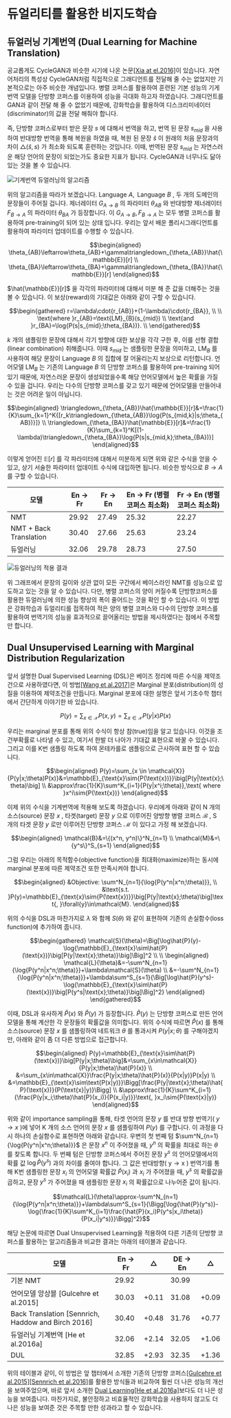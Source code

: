 # 듀얼리티를 활용한 비지도학습

## 듀얼러닝 기계번역 (Dual Learning for Machine Translation)

공교롭게도 CycleGAN과 비슷한 시기에 나온 논문[[Xia at el.2016]](https://arxiv.org/pdf/1611.00179.pdf)이 있습니다. 자연어처리의 특성상 CycleGAN처럼 직접적으로 그래디언트를 전달해 줄 수는 없었지만 기본적으로는 아주 비슷한 개념입니다. 병렬 코퍼스를 활용하여 훈련된 기본 성능의 기게 번역 모델을 단방향 코퍼스를 이용하여 성능을 극대화 하고자 하였습니다. 그래디언트를 GAN과 같이 전달 해 줄 수 없었기 때문에, 강화학습을 활용하여 디스크리미네이터(discriminator)의 값을 전달 해줘야 합니다.

즉, 단방향 코퍼스로부터 받은 문장 $s$ 에 대해서 번역을 하고, 번역 된 문장 $s_{mid}$ 을 사용하여 반대방향 번역을 통해 복원을 하였을 때, 복원 된 문장 $\hat{s}$ 이 원래의 처음 문장과의 차이 $\triangle(\hat{s}, s)$ 가 최소화 되도록 훈련하는 것입니다. 이때, 번역된 문장 $s_{mid}$ 는 자연스러운 해당 언어의 문장이 되었는가도 중요한 지표가 됩니다. CycleGAN과 너무나도 닮아있는 것을 볼 수 있습니다.

![기계번역 듀얼러닝의 알고리즘](../assets/13-03-01.png)

위의 알고리즘을 따라가 보겠습니다. $\text{Language }A,\text{ Language }B$ , 두 개의 도메인의 문장들이 주어질 겁니다. 제너레이터 $G_{A \rightarrow B}$ 의 파라미터 $\theta_{AB}$ 와 반대방향 제너레이터 $F_{B \rightarrow A}$ 의 파라미터 $\theta_{BA}$ 가 등장합니다. 이 $G_{A \rightarrow B}, F_{B \rightarrow A}$ 는 모두 병렬 코퍼스를 활용하여 pre-training이 되어 있는 상태 입니다. 우리는 앞서 배운 폴리시그래디언트를 활용하여 파라미터 업데이트를 수행할 수 있습니다.

$$\begin{aligned}
\theta_{AB}\leftarrow\theta_{AB}+\gamma\triangledown_{\theta_{AB}}\hat{\mathbb{E}}[r] \\
\theta_{BA}\leftarrow\theta_{BA}+\gamma\triangledown_{\theta_{BA}}\hat{\mathbb{E}}[r]
\end{aligned}$$

$\hat{\mathbb{E}}[r]$ 을 각각의 파라미터에 대해서 미분 해 준 값을 더해주는 것을 볼 수 있습니다. 이 보상(reward)의 기대값은 아래와 같이 구할 수 있습니다.

$$\begin{gathered}
r=\lambda\cdot{r_{AB}}+(1-\lambda)\cdot{r_{BA}}, \\
\\
\text{where }r_{AB}=\text{LM}_{B}(s_{mid}) \\
\text{and }r_{BA}=\log{P(s|s_{mid};\theta_{BA})}. \\
\end{gathered}$$

$k$ 개의 샘플링한 문장에 대해서 각기 방향에 대한 보상을 각각 구한 후, 이를 선형 결합(linear combination) 취해줍니다. 이때 $s_{mid}$ 는 샘플링한 문장을 의미하고, $\text{LM}_B$ 를 사용하여 해당 문장이 $\text{Language }B$ 의 집합에 잘 어울리는지 보상으로 리턴합니다. 언어모델 $\text{LM}_B$ 는 기존의 $\text{Language }B$ 의 단방향 코퍼스를 활용하여 pre-training 되어 있기 때문에, 자연스러운 문장이 생성되었을수록 해당 언어모델에서 높은 확률을 가질 수 있을 겁니다. 우리는 다수의 단방향 코퍼스를 갖고 있기 때문에 언어모델을 만들어내는 것은 어려운 일이 아닙니다.

$$\begin{aligned}
\triangledown_{\theta_{AB}}\hat{\mathbb{E}}[r]&=\frac{1}{K}\sum_{k=1}^K{[r_k\triangledown_{\theta_{AB}}\log{P(s_{mid,k}|s;\theta_{AB})}]} \\
\triangledown_{\theta_{BA}}\hat{\mathbb{E}}[r]&=\frac{1}{K}\sum_{k=1}^K[(1-\lambda)\triangledown_{\theta_{BA}}\log{P(s|s_{mid,k};\theta_{BA})}]
\end{aligned}$$

이렇게 얻어진 $\mathbb{E}[r]$ 를 각 파라미터에 대해서 미분하게 되면 위와 같은 수식을 얻을 수 있고, 상기 서술한 파라미터 업데이트 수식에 대입하면 됩니다. 비슷한 방식으로 $B \rightarrow A$ 를 구할 수 있습니다.

|모델|En $\rightarrow$ Fr|Fr $\rightarrow$ En|En $\rightarrow$ Fr (병렬코퍼스 최소화)|Fr $\rightarrow$ En (병렬코퍼스 최소화)|
|-|-|-|-|-|
|NMT|29.92|27.49|25.32|22.27|
|NMT + Back Translation|30.40|27.66|25.63|23.24|
|듀얼러닝|32.06|29.78|28.73|27.50|

<!--
![](../assets/13-03-02.png)
-->

![듀얼러닝의 적용 결과](../assets/13-03-03.png)

위 그래프에서 문장의 길이와 상관 없이 모든 구간에서 베이스라인 NMT를 성능으로 압도하고 있는 것을 알 수 있습니다. 다만, 병렬 코퍼스의 양이 커질수록 단방향코퍼스를 활용한 듀얼러닝에 의한 성능 향상의 폭이 줄어드는 것을 확인 할 수 있습니다. 이 방법은 강화학습과 듀얼리티를 접목하여 적은 양의 병렬 코퍼스와 다수의 단방향 코퍼스를 활용하여 번역기의 성능을 효과적으로 끌어올리는 방법을 제시하였다는 점에서 주목할 만 합니다.

## Dual Unsupervised Learning with Marginal Distribution Regularization

앞서 설명한 Dual Supervised Learning (DSL)은 베이즈 정리에 따른 수식을 제약조건으로 사용하였다면, 이 방법[[Wang et al.2017]](https://www.microsoft.com/en-us/research/wp-content/uploads/2017/11/17041-72820-1-SM.pdf)은 Marginal 분포(distribution)의 성질을 이용하여 제약조건을 만듭니다. <comment> Marginal 분포에 대한 설명은 앞서 기초수학 챕터에서 간단하게 이야기한 바 있습니다. </comment>

$$P(y)=\sum_{x \in \mathcal{X}}{P(x,y)}=\sum_{x \in \mathcal{X}}{P(y|x)P(x)}$$

우리는 marginal 분포를 통해 위의 수식이 항상 참(true)임을 알고 있습니다. 이것을 조건부확률로 나타낼 수 있고, 여기서 한발 더 나아가 기대값 표현으로 바꿀 수 있습니다. 그리고 이를 K번 샘플링 하도록 하여 몬테카를로 샘플링으로 근사하여 표현 할 수 있습니다.

$$\begin{aligned}
P(y)=\sum_{x \in \mathcal{X}}{P(y|x;\theta)P(x)}&=\mathbb{E}_{\text{x}\sim{P(\text{x})}}\big[P(y|\text{x};\theta)\big] \\
&\approx\frac{1}{K}\sum^K_{i=1}{P(y|x^i;\theta)},\text{ where }x^i\sim{P(\text{x})}
\end{aligned}$$

이제 위의 수식을 기계번역에 적용해 보도록 하겠습니다. 우리에게 아래와 같이 N 개의 소스(source) 문장 $x$ , 타겟(target) 문장 $y$ 으로 이루어진 양방향 병렬 코퍼스 $\mathcal{B}$ , S 개의 타겟 문장 $y$ 로만 이루어진 단방향 코퍼스 $\mathcal{M}$ 이 있다고 가정 해 보겠습니다.

$$\begin{aligned}
\mathcal{B}&=\{(x^n, y^n)\}^N_{n=1} \\
\mathcal{M}&=\{y^s\}^S_{s=1}
\end{aligned}$$

그럼 우리는 아래의 목적함수(objective function)을 최대화(maximize)하는 동시에 marginal 분포에 따른 제약조건 또한 만족시켜야 합니다.

$$\begin{aligned}
&Objective: \sum^N_{n=1}{\log{P(y^n|x^n;\theta)}}, \\
&\text{s.t. }P(y)=\mathbb{E}_{\text{x}\sim{P(\text{x})}}\big[P(y|\text{x};\theta)\big]\text{, }\forall{y}\in\mathcal{M}.
\end{aligned}$$

위의 수식을 DSL과 마찬가지로 $\lambda$ 와 함께 $S(\theta)$ 와 같이 표현하여 기존의 손실함수(loss function)에 추가하여 줍니다.

$$\begin{gathered}
\mathcal{S}(\theta)=\Big[\log\hat{P}(y)-\log{\mathbb{E}_{\text{x}\sim\hat{P}(\text{x})}\big[P(y|\text{x};\theta)}\big]\Big]^2 \\
\\
\begin{aligned}
\mathcal{L}(\theta)&=-\sum^N_{n=1}{\log{P(y^n|x^n;\theta)}}+\lambda\mathcal{S}(\theta) \\
&=-\sum^N_{n=1}{\log{P(y^n|x^n;\theta)}}+\lambda\sum^S_{s=1}{\Big[\log\hat{P}(y^s)-\log{\mathbb{E}_{\text{x}\sim\hat{P}(\text{x})}\big[P(y^s|\text{x};\theta)}\big]\Big]^2}
\end{aligned}
\end{gathered}$$

이때, DSL과 유사하게 $\hat{P}(x)$ 와 $\hat{P}(y)$ 가 등장합니다. $\hat{P}(y)$ 는 단방향 코퍼스로 만든 언어모델을 통해 계산한 각 문장들의 확률값을 의미합니다. 위의 수식에 따르면 $\hat{P}(x)$ 를 통해 소스(source) 문장 $x$ 를 샘플링하여 네트워크 $\theta$ 를 통과시켜 $P(y|x;\theta)$ 를 구해야겠지만, 아래와 같이 좀 더 다른 방법으로 접근합니다.

$$\begin{aligned}
P(y)=\mathbb{E}_{\text{x}\sim\hat{P}(\text{x})}\big[P(y|x;\theta)\big]&=\sum_{x\in\mathcal{X}}{P(y|x;\theta)\hat{P}(x)} \\
&=\sum_{x\in\mathcal{X}}\frac{P(y|x;\theta)\hat{P}(x)}{P(x|y)}P(x|y) \\
&=\mathbb{E}_{\text{x}\sim\text{P(x|y)}}\Bigg[\frac{P(y|\text{x};\theta)\hat{P}(\text{x})}{P(\text{x}|y)}\Bigg] \\
&\approx\frac{1}{K}\sum^K_{i=1}{\frac{P(y|x_i;\theta)\hat{P}(x_i)}{P(x_i|y)}}\text{, }x_i\sim{P(\text{x}|y)}
\end{aligned}$$

위와 같이 importance sampling을 통해, 타겟 언어의 문장 $y$ 를 반대 방향 번역기( $y\rightarrow{x}$ )에 넣어 K 개의 소스 언어의 문장 $x$ 를 샘플링하여 $P(y)$ 를 구합니다. 이 과정을 다시 하나의 손실함수로 표현하면 아래와 같습니다. 우변의 첫 번째 텀 $\sum^N_{n=1}{\log{P(y^n|x^n;\theta)}}$ 은 문장 $x^n$ 이 주어졌을 때, $y^n$ 의 확률을 최대로 하는 $\theta$ 를 찾도록 합니다. 두 번째 텀은 단방향 코퍼스에서 주어진 문장 $y^s$ 의 언어모델에서의 확률 값 $\log{\hat{P}(y^s)}$ 과의 차이를 줄여야 합니다. 그 값은 반대방향( $\text{y}\rightarrow\text{x}$ ) 번역기를 통해 K번 샘플링한 문장 $x_i$ 의 언어모델 확률값 $\hat{P}(x_i)$ 과 $x_i$ 가 주어졌을 때, $y^s$ 의 확률값을 곱하고, 문장 $y^s$ 가 주어졌을 때 샘플링한 문장 $x_i$ 의 확률값으로 나누어준 값이 됩니다.

$$\mathcal{L}(\theta)\approx-\sum^N_{n=1}{\log{P(y^n|x^n;\theta)}}+\lambda\sum^S_{s=1}{\Bigg[\log{\hat{P}(y^s)}-\log{\frac{1}{K}\sum^K_{i=1}\frac{\hat{P}(x_i)P(y^s|x_i\theta)}{P(x_i|y^s)}}\Bigg]^2}$$

해당 논문에 따르면 Dual Unsupervised Learning을 적용하여 다른 기존의 단방향 코퍼스를 활용하는 알고리즘들과 비교한 결과는 아래의 테이블과 같습니다.

|모델|En $\rightarrow$ Fr| $\triangle$ |DE $\rightarrow$ En| $\triangle$ |
|-|-|-|-|-|
|기본 NMT|29.92||30.99||
|언어모델 앙상블 [Gulcehre et al.2015]|30.03|+0.11|31.08|+0.09|
|Back Translation [Sennrich, Haddow and Birch 2016]|30.40|+0.48|31.76|+0.77|
|듀얼러닝 기계번역 [He et al.2016a]|32.06|+2.14|32.05|+1.06|
|DUL|32.85|+2.93|32.35|+1.36|

<!--
![](../assets/13-03-04.png)
-->

위의 테이블과 같이, 이 방법은 앞 챕터에서 소개한 기존의 단방향 코퍼스[[Gulcehre et al.2015]](https://arxiv.org/abs/1503.03535)[[Sennrich et al.2016]](https://arxiv.org/abs/1511.06709)를 활용한 방식들과 비교하여 훨씬 더 나은 성능의 개선을 보여주었으며, 바로 앞서 소개한 [Dual Learning[He et al.2016a]](https://arxiv.org/pdf/1611.00179.pdf)보다도 더 나은 성능을 보여줍니다. 마찬가지로, 불안정하고 비효율적인 강화학습을 사용하지 않고도 더 나은 성능을 보여준 것은 주목할 만한 성과라고 할 수 있습니다.

<!--
### 쉬어가기: 임포턴스 샘플링 (Importance Sampling)

Importance 샘플링은 기존의 샘플링하던 분포가 아닌 다른 분포에서 샘플링을 하는 것을 이릅니다. 따라서 윗변과 아랫변에 샘플링하고자 하는 분포 q를 곱해주게 됩니다.

$$\begin{gathered}
\begin{aligned}
\mathbb{E}_{\text{x}\sim{p(\text{x})}}\big[f(\text{x})\big]&=\int_{x}{f(x)p(x)}{dx} \\
&=\int_{x}{\Big( f(x)\frac{p(x)}{q(x)}\Big)\cdot{q(x)}}{dx} \\
&=\mathbb{E}_{\text{x}\sim{q(\text{x})}}\Big[f(\text{x})\frac{p(\text{x})}{q(\text{x})}\Big],
\end{aligned} \\
\forall{q}\text{ (pdf) s.t. }q(x)=0\implies{p(x)=0} \\
\\
w(x)=\frac{p(x)}{q(x)} \\
\begin{aligned}
\mathbb{E}_{\text{x}\sim{q(\text{x})}}\Big[f(\text{x})\frac{p(\text{x})}{q(\text{x})}\Big]&\approx\frac{1}{k}\sum_{i=1}^{k}{f(x_i)\frac{p(x_i)}{q(x_i)}} \\
&=\frac{1}{k}\sum_{i=1}^{k}{f(x_i)w(x_i)} \\
\end{aligned} \\
\text{where }x_i\sim{q(\text{x})}.
\end{gathered}$$
-->
